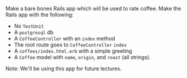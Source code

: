 
Make a bare bones Rails app which will be used to rate coffee. Make the Rails app with the following:

- No `TestUnit`
- A `postgresql` db
- A `CoffeeController` with an `index` method
- The root route goes to `CoffeeController` `index`
- A `coffees/index.html.erb` with a simple greeting
- A `Coffee` model with `name`, `origin`, and `roast` (all strings).

Note: We'll be using this app for future lectures.
